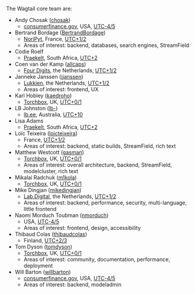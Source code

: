 The Wagtail core team are:

- Andy Chosak
  ([chosak](https://github.com/chosak))
  - [consumerfinance.gov](https://www.consumerfinance.gov),
    USA,
    [UTC-4/5](https://www.timeanddate.com/time/zone/usa/new-york)
- Bertrand Bordage
  ([BertrandBordage](https://github.com/BertrandBordage))
  - [NoriPyt](https://noripyt.com),
    France,
    [UTC+1/2](https://www.timeanddate.com/worldclock/france/paris)
  - Areas of interest: backend, databases, search engines, StreamField
- Codie Roelf
  - [Praekelt](https://www.praekelt.org/),
    South Africa,
    [UTC+2](https://www.timeanddate.com/worldclock/south-africa/cape-town)
- Coen van der Kamp
  ([allcaps](https://github.com/allcaps))
  - [Four Digits](https://www.fourdigits.nl/),
    the Netherlands,
    [UTC+1/2](https://www.timeanddate.com/worldclock/netherlands/amsterdam)
- Janneke Janssen
  ([jjanssen](https://github.com/jjanssen))
  - [Lukkien](https://www.lukkien.com),
    the Netherlands,
    [UTC+1/2](https://www.timeanddate.com/worldclock/netherlands/amsterdam)
  - Areas of interest: frontend, UX
- Karl Hobley
  ([kaedroho](https://github.com/kaedroho))
  - [Torchbox](https://www.torchbox.com),
    UK,
    [UTC+0/1](https://www.timeanddate.com/worldclock/uk/oxford)
- LB Johnston
  ([lb-](https://github.com/lb-))
  - [lb.ee](https://lb.ee),
    Australia,
    [UTC+10](https://www.timeanddate.com/worldclock/australia/brisbane)
- Lisa Adams
  - [Praekelt](https://www.praekelt.org/),
    South Africa,
    [UTC+2](https://www.timeanddate.com/worldclock/south-africa/cape-town)
- Loïc Teixeira
  ([loicteixeira](https://github.com/loicteixeira))
  - France,
    [UTC+1/2](https://www.timeanddate.com/worldclock/france/paris)
  - Areas of interest: backend, static builds, StreamField, rich text
- Matthew Westcott
  ([gasman](https://github.com/gasman))
  - [Torchbox](https://www.torchbox.com),
    UK,
    [UTC+0/1](https://www.timeanddate.com/worldclock/uk/oxford)
  - Areas of interest: overall architecture, backend, StreamField, modelcluster, rich text
- Mikalai Radchuk
  ([m1kola](https://github.com/m1kola))
  - [Torchbox](https://www.torchbox.com),
    UK,
    [UTC+0/1](https://www.timeanddate.com/worldclock/uk/oxford)
- Mike Dingjan
  ([mikedingjan](https://github.com/mikedingjan))
  - [Lab Digital](http://www.labdigital.nl),
    the Netherlands,
    [UTC+1/2](https://www.timeanddate.com/worldclock/netherlands/amsterdam)
  - Areas of interest: backend, performance, security, multi-language, little frontend
- Naomi Morduch Toubman
  ([nmorduch](https://github.com/nmorduch))
  - USA,
    [UTC-4/5](https://www.timeanddate.com/time/zone/usa/new-york)
  - Areas of interest: frontend, design, accessibility
- Thibaud Colas
  ([thibaudcolas](https://github.com/thibaudcolas))
  - Finland,
    [UTC+2/3](https://www.timeanddate.com/time/zone/finland/helsinki)
- Tom Dyson
  ([tomdyson](https://github.com/tomdyson))
  - [Torchbox](https://www.torchbox.com),
    UK,
    [UTC+0/1](https://www.timeanddate.com/worldclock/uk/oxford)
  - Areas of interest: community, documentation, performance, deployment
- Will Barton
  ([willbarton](https://github.com/willbarton))
  - [consumerfinance.gov](https://www.consumerfinance.gov),
    USA,
    [UTC-4/5](https://www.timeanddate.com/time/zone/usa/new-york)
  - Areas of interest: backend, modeladmin